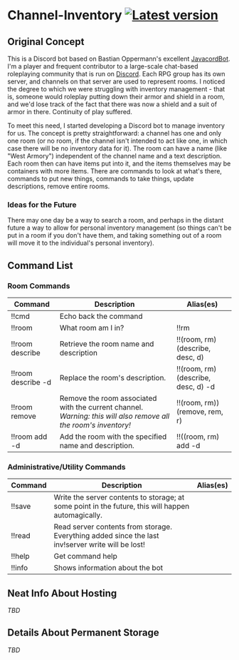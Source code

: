 # Channel-Inventory <a href="#"><img src="https://img.shields.io/badge/Version-0.0.1-brightgreen.svg" alt="Latest version"></a>

## Original Concept
This is a Discord bot based on Bastian Oppermann's excellent [JavacordBot](https://github.com/BtoBastian/JavacordBot).
I'm a player and frequent contributor to a large-scale chat-based roleplaying community that is run
on [Discord](https://discordapp.com/). Each RPG group has its own server, and channels on that server
are used to represent rooms.  I noticed the degree to which we were struggling with inventory
management - that is, someone would roleplay putting down their armor and shield in a room, and
we'd lose track of the fact that there was now a shield and a suit of armor in there.  Continuity
of play suffered.

To meet this need, I started developing a Discord bot to manage inventory for us.  The concept is
pretty straightforward: a channel has one and only one room (or no room, if the channel isn't 
intended to act like one, in which case there will be no inventory data for it).  The room can
have a name (like "West Armory") independent of the channel name and a text description.  Each room
then can have items put into it, and the items themselves may be containers with more items. There
are commands to look at what's there, commands to put new things, commands to take things, update
descriptions, remove entire rooms.

### Ideas for the Future
There may one day be a way to search a room, and perhaps in
the distant future a way to allow for personal inventory management (so things can't be put in a
room if you don't have them, and taking something out of a room will move it to the individual's
personal inventory).

## Command List

### Room Commands
| Command | Description | Alias(es) |
|---|---|---|
| !!cmd | Echo back the command |
| !!room | What room am I in? | !!rm |
| !!room describe | Retrieve the room name and description | !!(room, rm) (describe, desc, d) |
| !!room describe -d <description> | Replace the room's description. | !!(room, rm) (describe, desc, d) -d <description> |
| !!room remove | Remove the room associated with the current channel. *Warning: this will also remove all the room's inventory!* | !!(room, rm)) (remove, rem, r) |
| !!room add <name> -d <description> | Add the room with the specified name and description. | !!((room, rm) add <name> -d <description> |

### Administrative/Utility Commands
| Command | Description | Alias(es) |
|---|---|---|
| !!save | Write the server contents to storage; at some point in the future, this will happen automagically. | |
| !!read | Read server contents from storage. Everything added since the last inv!server write will be lost! | |
| !!help | Get command help | |
| !!info | Shows information about the bot | |

## Neat Info About Hosting
_TBD_

## Details About Permanent Storage
_TBD_
